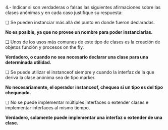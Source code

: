 4.- Indicar si son verdaderas o falsas las siguientes afirmaciones sobre las clases anónimas y en cada caso justifique su respuesta:

❏ Se pueden instanciar más allá del punto en donde fueron declaradas.

__No es posible, ya que no provee un nombre para poder instanciarlas.__

❏ Unos de los usos más comunes de este tipo de clases es la creación de objetos función y procesos on the fly.

__Verdadero, o cuando no sea necesario declarar una clase para una determinada utilidad.__

❏ Se puede utilizar el instanceof siempre y cuando la interfaz de la que deriva la clase anónima sea de tipo marker.

__No necesariamente, el operador instanceof, chequea si un tipo es del tipo chequeado.__

❏ No se puede implementar múltiples interfaces o extender clases e implementar interfaces al mismo tiempo.

__Verdadero, solamente puede implementar una interfaz o extender de una clase.__